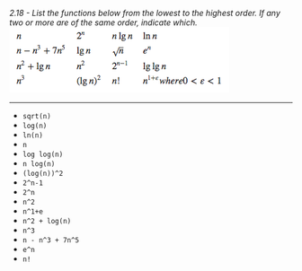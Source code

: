 *2.18 -  List the functions below from the lowest to the highest order. If any two or more are of the same order, indicate which.*  
![equation](https://github.com/jonathantorres/bookshelf/blob/master/adm/ch2/img/2-18.png)
***
- `sqrt(n)`
- `log(n)`
- `ln(n)`
- `n`
- `log log(n)`
- `n log(n)`
- `(log(n))^2`
- `2^n-1`
- `2^n`
- `n^2`
- `n^1+e`
- `n^2 + log(n)`
- `n^3`
- `n - n^3 + 7n^5`
- `e^n`
- `n!`
